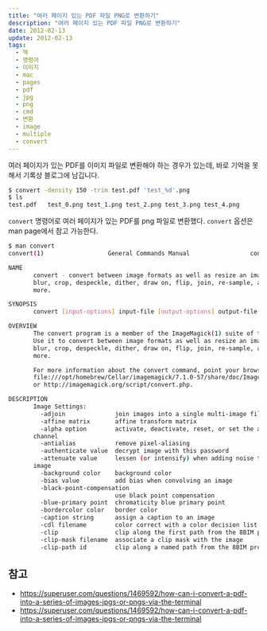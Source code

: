 ```yaml
---
title: "여러 페이지 있는 PDF 파일 PNG로 변환하기"
description: "여러 페이지 있는 PDF 파일 PNG로 변환하기"
date: 2012-02-13
update: 2012-02-13
tags:
  - 맥
  - 명령어
  - 이미지
  - mac
  - pages
  - pdf
  - jpg
  - png
  - cmd
  - 변환
  - image
  - multiple
  - convert
---
```



여러 페이지가 있는 PDF를 이미지 파일로 변환해야 하는 경우가 있는데, 바로 기억을 못해서 기록상 블로그에 남깁니다.

```bash
$ convert -density 150 -trim test.pdf 'test_%d'.png
$ ls 
test.pdf   test_0.png test_1.png test_2.png test_3.png test_4.png
```

`convert` 명령어로 여러 페이지가 있는 PDF를 png 파일로 변환했다. `convert` 옵션은 man page에서 참고 가능한다.

```bash
$ man convert
convert(1)                  General Commands Manual                 convert(1)

NAME
       convert - convert between image formats as well as resize an image,
       blur, crop, despeckle, dither, draw on, flip, join, re-sample, and much
       more.

SYNOPSIS
       convert [input-options] input-file [output-options] output-file

OVERVIEW
       The convert program is a member of the ImageMagick(1) suite of tools.
       Use it to convert between image formats as well as resize an image,
       blur, crop, despeckle, dither, draw on, flip, join, re-sample, and much
       more.

       For more information about the convert command, point your browser to
       file:///opt/homebrew/Cellar/imagemagick/7.1.0-57/share/doc/ImageMagick-7/www/convert.html
       or http://imagemagick.org/script/convert.php.

DESCRIPTION
       Image Settings:
         -adjoin              join images into a single multi-image file
         -affine matrix       affine transform matrix
         -alpha option        activate, deactivate, reset, or set the alpha
       channel
         -antialias           remove pixel-aliasing
         -authenticate value  decrypt image with this password
         -attenuate value     lessen (or intensify) when adding noise to an
       image
         -background color    background color
         -bias value          add bias when convolving an image
         -black-point-compensation
                              use black point compensation
         -blue-primary point  chromaticity blue primary point
         -bordercolor color   border color
         -caption string      assign a caption to an image
         -cdl filename        color correct with a color decision list
         -clip                clip along the first path from the 8BIM profile
         -clip-mask filename  associate a clip mask with the image
         -clip-path id        clip along a named path from the 8BIM profile

```

## 참고

- https://superuser.com/questions/1469592/how-can-i-convert-a-pdf-into-a-series-of-images-jpgs-or-pngs-via-the-terminal
- https://superuser.com/questions/1469592/how-can-i-convert-a-pdf-into-a-series-of-images-jpgs-or-pngs-via-the-terminal
